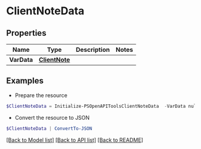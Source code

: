 # ClientNoteData
## Properties

Name | Type | Description | Notes
------------ | ------------- | ------------- | -------------
**VarData** | [**ClientNote**](ClientNote.md) |  | 

## Examples

- Prepare the resource
```powershell
$ClientNoteData = Initialize-PSOpenAPIToolsClientNoteData  -VarData null
```

- Convert the resource to JSON
```powershell
$ClientNoteData | ConvertTo-JSON
```

[[Back to Model list]](../README.md#documentation-for-models) [[Back to API list]](../README.md#documentation-for-api-endpoints) [[Back to README]](../README.md)

